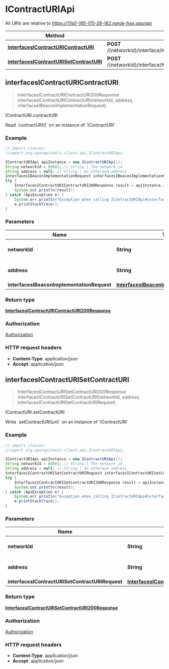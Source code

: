 # IContractURIApi

All URIs are relative to *https://17a0-195-175-28-162.ngrok-free.app/api*

Method | HTTP request | Description
------------- | ------------- | -------------
[**interfacesIContractURIContractURI**](IContractURIApi.md#interfacesIContractURIContractURI) | **POST** /{networkId}/interface/IContractURI/read/{address}/contractURI | IContractURI.contractURI
[**interfacesIContractURISetContractURI**](IContractURIApi.md#interfacesIContractURISetContractURI) | **POST** /{networkId}/interface/IContractURI/write/{address}/setContractURI | IContractURI.setContractURI



## interfacesIContractURIContractURI

> InterfacesIContractURIContractURI200Response interfacesIContractURIContractURI(networkId, address, interfacesIBeaconImplementationRequest)

IContractURI.contractURI

Read &#x60;contractURI()&#x60; on an instance of &#x60;IContractURI&#x60;

### Example

```java
// Import classes:
//import org.openapitools.client.api.IContractURIApi;

IContractURIApi apiInstance = new IContractURIApi();
String networkId = 80001; // String | The network id
String address = null; // String | An ethereum address
InterfacesIBeaconImplementationRequest interfacesIBeaconImplementationRequest = new InterfacesIBeaconImplementationRequest(); // InterfacesIBeaconImplementationRequest | 
try {
    InterfacesIContractURIContractURI200Response result = apiInstance.interfacesIContractURIContractURI(networkId, address, interfacesIBeaconImplementationRequest);
    System.out.println(result);
} catch (ApiException e) {
    System.err.println("Exception when calling IContractURIApi#interfacesIContractURIContractURI");
    e.printStackTrace();
}
```

### Parameters


Name | Type | Description  | Notes
------------- | ------------- | ------------- | -------------
 **networkId** | **String**| The network id | [default to 80001]
 **address** | **String**| An ethereum address | [default to null]
 **interfacesIBeaconImplementationRequest** | [**InterfacesIBeaconImplementationRequest**](InterfacesIBeaconImplementationRequest.md)|  |

### Return type

[**InterfacesIContractURIContractURI200Response**](InterfacesIContractURIContractURI200Response.md)

### Authorization

[Authorization](../README.md#Authorization)

### HTTP request headers

- **Content-Type**: application/json
- **Accept**: application/json


## interfacesIContractURISetContractURI

> InterfacesIContractURISetContractURI200Response interfacesIContractURISetContractURI(networkId, address, interfacesIContractURISetContractURIRequest)

IContractURI.setContractURI

Write &#x60;setContractURI(uri)&#x60; on an instance of &#x60;IContractURI&#x60;

### Example

```java
// Import classes:
//import org.openapitools.client.api.IContractURIApi;

IContractURIApi apiInstance = new IContractURIApi();
String networkId = 80001; // String | The network id
String address = null; // String | An ethereum address
InterfacesIContractURISetContractURIRequest interfacesIContractURISetContractURIRequest = new InterfacesIContractURISetContractURIRequest(); // InterfacesIContractURISetContractURIRequest | 
try {
    InterfacesIContractURISetContractURI200Response result = apiInstance.interfacesIContractURISetContractURI(networkId, address, interfacesIContractURISetContractURIRequest);
    System.out.println(result);
} catch (ApiException e) {
    System.err.println("Exception when calling IContractURIApi#interfacesIContractURISetContractURI");
    e.printStackTrace();
}
```

### Parameters


Name | Type | Description  | Notes
------------- | ------------- | ------------- | -------------
 **networkId** | **String**| The network id | [default to 80001]
 **address** | **String**| An ethereum address | [default to null]
 **interfacesIContractURISetContractURIRequest** | [**InterfacesIContractURISetContractURIRequest**](InterfacesIContractURISetContractURIRequest.md)|  |

### Return type

[**InterfacesIContractURISetContractURI200Response**](InterfacesIContractURISetContractURI200Response.md)

### Authorization

[Authorization](../README.md#Authorization)

### HTTP request headers

- **Content-Type**: application/json
- **Accept**: application/json

